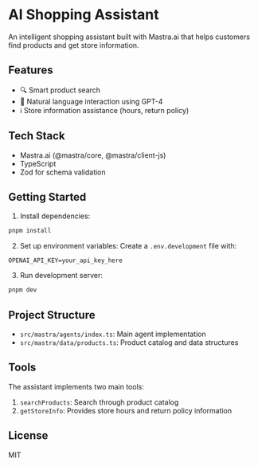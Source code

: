 # AI Shopping Assistant

An intelligent shopping assistant built with Mastra.ai that helps customers find products and get store information.

## Features

- 🔍 Smart product search
- 💬 Natural language interaction using GPT-4
- ℹ️ Store information assistance (hours, return policy)

## Tech Stack

- Mastra.ai (@mastra/core, @mastra/client-js)
- TypeScript
- Zod for schema validation

## Getting Started

1. Install dependencies:
```bash
pnpm install
```

2. Set up environment variables:
Create a `.env.development` file with:
```
OPENAI_API_KEY=your_api_key_here
```

3. Run development server:
```bash
pnpm dev
```

## Project Structure

- `src/mastra/agents/index.ts`: Main agent implementation
- `src/mastra/data/products.ts`: Product catalog and data structures

## Tools

The assistant implements two main tools:
1. `searchProducts`: Search through product catalog
2. `getStoreInfo`: Provides store hours and return policy information

## License

MIT